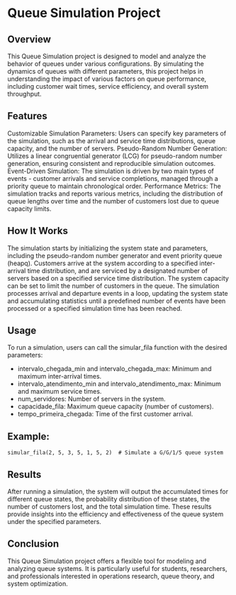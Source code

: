 # Queue Simulation Project

## Overview
This Queue Simulation project is designed to model and analyze the behavior of queues under various configurations. By simulating the dynamics of queues with different parameters, this project helps in understanding the impact of various factors on queue performance, including customer wait times, service efficiency, and overall system throughput.

## Features
Customizable Simulation Parameters: Users can specify key parameters of the simulation, such as the arrival and service time distributions, queue capacity, and the number of servers.
Pseudo-Random Number Generation: Utilizes a linear congruential generator (LCG) for pseudo-random number generation, ensuring consistent and reproducible simulation outcomes.
Event-Driven Simulation: The simulation is driven by two main types of events - customer arrivals and service completions, managed through a priority queue to maintain chronological order.
Performance Metrics: The simulation tracks and reports various metrics, including the distribution of queue lengths over time and the number of customers lost due to queue capacity limits.

## How It Works
The simulation starts by initializing the system state and parameters, including the pseudo-random number generator and event priority queue (heapq). Customers arrive at the system according to a specified inter-arrival time distribution, and are serviced by a designated number of servers based on a specified service time distribution. The system capacity can be set to limit the number of customers in the queue. The simulation processes arrival and departure events in a loop, updating the system state and accumulating statistics until a predefined number of events have been processed or a specified simulation time has been reached.

## Usage
To run a simulation, users can call the simular_fila function with the desired parameters:

* intervalo_chegada_min and intervalo_chegada_max: Minimum and maximum inter-arrival times.
* intervalo_atendimento_min and intervalo_atendimento_max: Minimum and maximum service times.
* num_servidores: Number of servers in the system.
* capacidade_fila: Maximum queue capacity (number of customers).
* tempo_primeira_chegada: Time of the first customer arrival.

## Example:
```simular_fila(2, 5, 3, 5, 1, 5, 2)  # Simulate a G/G/1/5 queue system```

## Results
After running a simulation, the system will output the accumulated times for different queue states, the probability distribution of these states, the number of customers lost, and the total simulation time. These results provide insights into the efficiency and effectiveness of the queue system under the specified parameters.

## Conclusion
This Queue Simulation project offers a flexible tool for modeling and analyzing queue systems. It is particularly useful for students, researchers, and professionals interested in operations research, queue theory, and system optimization.
